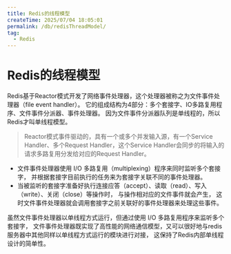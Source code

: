 ```yaml
---
title: Redis的线程模型
createTime: 2025/07/04 18:05:01
permalink: /db/redisThreadModel/
tag:
  - Redis
---
```

# Redis的线程模型

Redis基于Reactor模式开发了网络事件处理器，这个处理器被称之为文件事件处理器（file event handler）。
它的组成结构为4部分：多个套接字、IO多路复用程序、文件事件分派器、事件处理器。
因为文件事件分派器队列是单线程的，所以Redis才叫单线程模型。

> Reactor模式事件驱动的，具有一个或多个并发输入源，有一个Service Handler、多个Request Handler，这个Service Handler会同步的将输入的请求多路复用分发给对应的Request Handler。

- 文件事件处理器使用 I/O 多路复用（multiplexing）程序来同时监听多个套接字， 并根据套接字目前执行的任务来为套接字关联不同的事件处理器。
- 当被监听的套接字准备好执行连接应答（accept）、读取（read）、写入（write）、关闭（close）等操作时， 与操作相对应的文件事件就会产生， 这时文件事件处理器就会调用套接字之前关联好的事件处理器来处理这些事件。

虽然文件事件处理器以单线程方式运行，但通过使用 I/O 多路复用程序来监听多个套接字， 文件事件处理器既实现了高性能的网络通信模型，又可以很好地与redis服务器中其他同样以单线程方式运行的模块进行对接， 这保持了Redis内部单线程设计的简单性。

